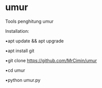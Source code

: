 # umur
Tools penghitung umur

Installation:

•apt update && apt upgrade

•apt install git

•git clone https://github.com/MrCimin/umur

•cd umur

•python umur.py

